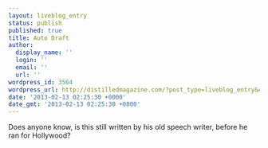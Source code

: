 ```yaml
---
layout: liveblog_entry
status: publish
published: true
title: Auto Draft
author:
  display_name: ''
  login: ''
  email: ''
  url: ''
wordpress_id: 3564
wordpress_url: http://distilledmagazine.com/?post_type=liveblog_entry&#038;p=3564
date: '2013-02-13 02:25:30 +0000'
date_gmt: '2013-02-13 02:25:30 +0000'
---
```

<p>Does anyone know, is this still written by his old speech writer, before he ran for Hollywood?</p>
